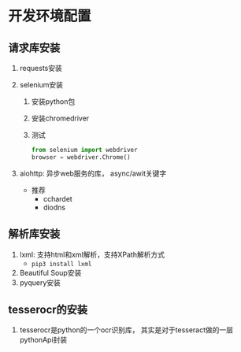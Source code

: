 # 开发环境配置

## 请求库安装

1. requests安装

2. selenium安装

   1. 安装python包

   2. 安装chromedriver

   3. 测试

      ```python
      from selenium import webdriver
      browser = webdriver.Chrome()
      ```

3. aiohttp: 异步web服务的库， async/awit关键字

   * 推荐
     * cchardet
     * diodns

## 解析库安装

1. lxml: 支持html和xml解析，支持XPath解析方式
   * `pip3 install lxml`
2. Beautiful Soup安装
3. pyquery安装

## tesserocr的安装

1. tesserocr是python的一个ocr识别库， 其实是对于tesseract做的一层pythonApi封装
